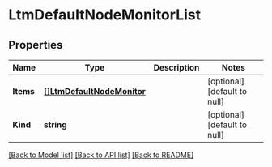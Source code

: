 # LtmDefaultNodeMonitorList

## Properties
Name | Type | Description | Notes
------------ | ------------- | ------------- | -------------
**Items** | [**[]LtmDefaultNodeMonitor**](ltm_defaultNodeMonitor.md) |  | [optional] [default to null]
**Kind** | **string** |  | [optional] [default to null]

[[Back to Model list]](../README.md#documentation-for-models) [[Back to API list]](../README.md#documentation-for-api-endpoints) [[Back to README]](../README.md)


